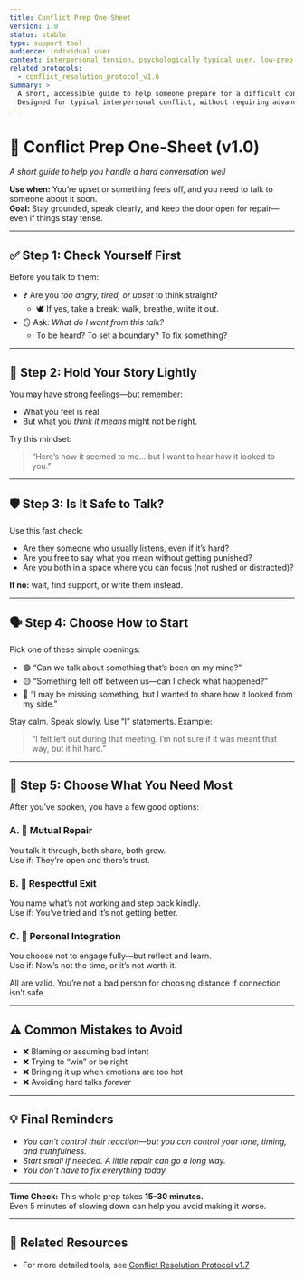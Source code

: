 ```yaml
---
title: Conflict Prep One-Sheet
version: 1.0
status: stable
type: support tool
audience: individual user
context: interpersonal tension, psychologically typical user, low-prep window
related_protocols:
  - conflict_resolution_protocol_v1.6
summary: >
  A short, accessible guide to help someone prepare for a difficult conversation in 30 minutes or less.
  Designed for typical interpersonal conflict, without requiring advanced training, systemic analysis, or trauma-informed frameworks.
---
```

# 🧭 Conflict Prep One-Sheet (v1.0)
*A short guide to help you handle a hard conversation well*

**Use when:** You’re upset or something feels off, and you need to talk to someone about it soon.  
**Goal:** Stay grounded, speak clearly, and keep the door open for repair—even if things stay tense.

---

## ✅ Step 1: Check Yourself First

Before you talk to them:

- ❓ Are you *too angry, tired, or upset* to think straight?
  - 🕊️ If yes, take a break: walk, breathe, write it out.
- 🪞 Ask: *What do I want from this talk?*  
  - To be heard? To set a boundary? To fix something?

---

## 🧠 Step 2: Hold Your Story Lightly

You may have strong feelings—but remember:

- What you feel is real.  
- But what you *think it means* might not be right.

Try this mindset:  
> “Here’s how it seemed to me… but I want to hear how it looked to you.”

---

## 🛡️ Step 3: Is It Safe to Talk?

Use this fast check:

- Are they someone who usually listens, even if it’s hard?
- Are you free to say what you mean without getting punished?
- Are you both in a space where you can focus (not rushed or distracted)?

**If no:** wait, find support, or write them instead.

---

## 🗣️ Step 4: Choose How to Start

Pick one of these simple openings:

- 🟢 “Can we talk about something that’s been on my mind?”
- 🟡 “Something felt off between us—can I check what happened?”
- 🔵 “I may be missing something, but I wanted to share how it looked from my side.”

Stay calm. Speak slowly. Use “I” statements. Example:

> “I felt left out during that meeting. I’m not sure if it was meant that way, but it hit hard.”

---

## 🔀 Step 5: Choose What You Need Most

After you’ve spoken, you have a few good options:

### A. 🧩 Mutual Repair  
You talk it through, both share, both grow.  
Use if: They’re open and there’s trust.

### B. 🛑 Respectful Exit  
You name what’s not working and step back kindly.  
Use if: You’ve tried and it’s not getting better.

### C. 🔄 Personal Integration  
You choose not to engage fully—but reflect and learn.  
Use if: Now’s not the time, or it’s not worth it.

All are valid. You’re not a bad person for choosing distance if connection isn’t safe.

---

## ⚠️ Common Mistakes to Avoid

- ❌ Blaming or assuming bad intent
- ❌ Trying to “win” or be right
- ❌ Bringing it up when emotions are too hot
- ❌ Avoiding hard talks *forever*

---

## 💡 Final Reminders

- *You can’t control their reaction—but you can control your tone, timing, and truthfulness.*
- *Start small if needed. A little repair can go a long way.*
- *You don’t have to fix everything today.*

---

**Time Check:** This whole prep takes **15–30 minutes.**  
Even 5 minutes of slowing down can help you avoid making it worse.

---

## 🧩 Related Resources

- For more detailed tools, see [Conflict Resolution Protocol v1.7](./conflict_resolution_protocol_v1.7.md)
